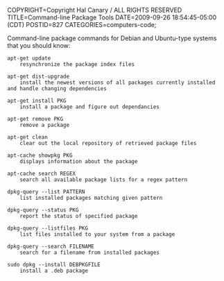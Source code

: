 COPYRIGHT=Copyright Hal Canary / ALL RIGHTS RESERVED
TITLE=Command-line Package Tools
DATE=2009-09-26 18:54:45-05:00 (CDT)
POSTID=827
CATEGORIES=computers-code;

Command-line package commands for Debian and Ubuntu-type systems that you should know:

    apt-get update
        resynchronize the package index files

    apt-get dist-upgrade
        install the newest versions of all packages currently installed and handle changing dependencies

    apt-get install PKG
        install a package and figure out dependancies

    apt-get remove PKG
        remove a package

    apt-get clean
        clear out the local repository of retrieved package files

    apt-cache showpkg PKG
        displays information about the package

    apt-cache search REGEX
        search all available package lists for a regex pattern

    dpkg-query --list PATTERN
        list installed packages matching given pattern

    dpkg-query --status PKG
        report the status of specified package

    dpkg-query --listfiles PKG
        list files installed to your system from a package

    dpkg-query --search FILENAME
        search for a filename from installed packages

    sudo dpkg --install DEBPKGFILE
        install a .deb package
